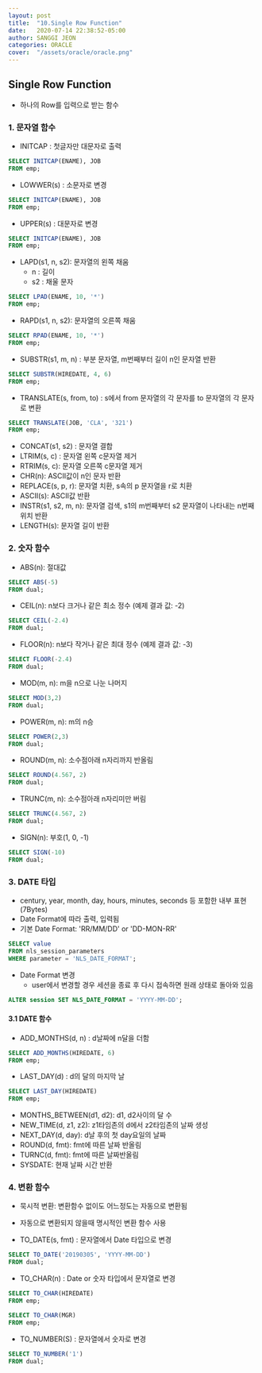 ```yaml
---
layout: post
title:  "10.Single Row Function"
date:   2020-07-14 22:38:52-05:00
author: SANGGI JEON
categories: ORACLE
cover:  "/assets/oracle/oracle.png"
---
```

## Single Row Function

- 하나의 Row를 입력으로 받는 함수

### 1. 문자열 함수

- INITCAP : 첫글자만 대문자로 출력

```sql
SELECT INITCAP(ENAME), JOB
FROM emp;
```

- LOWWER(s) : 소문자로 변경

```sql
SELECT INITCAP(ENAME), JOB
FROM emp;
```

- UPPER(s) : 대문자로 변경

```sql
SELECT INITCAP(ENAME), JOB
FROM emp;
```

- LAPD(s1, n, s2): 문자열의 왼쪽 채움
  - n : 길이
  - s2 : 채울 문자

```sql
SELECT LPAD(ENAME, 10, '*')
FROM emp;
```

- RAPD(s1, n, s2): 문자열의 오른쪽 채움

```sql
SELECT RPAD(ENAME, 10, '*')
FROM emp;
```

- SUBSTR(s1, m, n) : 부분 문자열, m번째부터 길이 n인 문자열 반환

```sql
SELECT SUBSTR(HIREDATE, 4, 6)
FROM emp;
```

- TRANSLATE(s, from, to) : s에서 from 문자열의 각 문자를 to 문자열의 각 문자로 변환

```sql
SELECT TRANSLATE(JOB, 'CLA', '321')
FROM emp;
```

- CONCAT(s1, s2) : 문자열 결합
- LTRIM(s, c) : 문자열 왼쪽 c문자열 제거
- RTRIM(s, c): 문자열 오른쪽 c문자열 제거
- CHR(n): ASCII값이 n인 문자 반환
- REPLACE(s, p, r): 문자열 치환, s속의 p 문자열을 r로 치환
- ASCII(s): ASCII값 반환
- INSTR(s1, s2, m, n): 문자열 검색, s1의 m번째부터 s2 문자열이 나타내는 n번째 위치 반환
- LENGTH(s): 문자열 길이 반환

### 2. 숫자 함수

- ABS(n): 절대값

```sql
SELECT ABS(-5)
FROM dual;
```

- CEIL(n): n보다 크거나 같은 최소 정수 (예제 결과 값: -2)

```sql
SELECT CEIL(-2.4)
FROM dual;
```

- FLOOR(n): n보다 작거나 같은 최대 정수 (예제 결과 값: -3)

```sql
SELECT FLOOR(-2.4)
FROM dual;
```

- MOD(m, n): m을 n으로 나눈 나머지

```sql
SELECT MOD(3,2)
FROM dual;
```

- POWER(m, n): m의 n승

```sql
SELECT POWER(2,3)
FROM dual;
```

- ROUND(m, n): 소수점아래 n자리까지 반올림

```sql
SELECT ROUND(4.567, 2)
FROM dual;
```

- TRUNC(m, n): 소수점아래 n자리미만 버림

```sql
SELECT TRUNC(4.567, 2)
FROM dual;
```

- SIGN(n): 부호(1, 0, -1)

```sql
SELECT SIGN(-10)
FROM dual;
```

### 3. DATE 타입

- century, year, month, day, hours, minutes, seconds 등 포함한 내부 표현(7Bytes)
- Date Format에 따라 출력, 입력됨
- 기본 Date Format: 'RR/MM/DD' or 'DD-MON-RR'

```sql
SELECT value
FROM nls_session_parameters
WHERE parameter = 'NLS_DATE_FORMAT';
```

- Date Format 변경
  - user에서 변경할 경우 세션을 종료 후 다시 접속하면 원래 상태로 돌아와 있음

```sql
ALTER session SET NLS_DATE_FORMAT = 'YYYY-MM-DD';
```

#### 3.1 DATE 함수

- ADD_MONTHS(d, n) : d날짜에 n달을 더함

```sql
SELECT ADD_MONTHS(HIREDATE, 6)
FROM emp;
```

- LAST_DAY(d) : d의 달의 마지막 날

```sql
SELECT LAST_DAY(HIREDATE)
FROM emp;
```

- MONTHS_BETWEEN(d1, d2): d1, d2사이의 달 수
- NEW_TIME(d, z1, z2): z1타임존의 d에서 z2타임존의 날짜 생성
- NEXT_DAY(d, day): d날 후의 첫 day요일의 날짜
- ROUND(d, fmt): fmt에 따른 날짜 반올림
- TURNC(d, fmt): fmt에 따른 날짜반올림
- SYSDATE: 현재 날짜 시간 반환



### 4. 변환 함수

- 묵시적 변환: 변환함수 없이도 어느정도는 자동으로 변환됨
- 자동으로 변환되지 않을때 명시적인 변환 함수 사용



- TO_DATE(s, fmt) : 문자열에서 Date 타입으로 변경

```sql
SELECT TO_DATE('20190305', 'YYYY-MM-DD')
FROM dual;
```

- TO_CHAR(n) : Date or 숫자 타입에서 문자열로 변경

```sql
SELECT TO_CHAR(HIREDATE)
FROM emp;
```

```sql
SELECT TO_CHAR(MGR)
FROM emp;
```

- TO_NUMBER(S) : 문자열에서 숫자로 변경

```sql
SELECT TO_NUMBER('1')
FROM dual;
```
